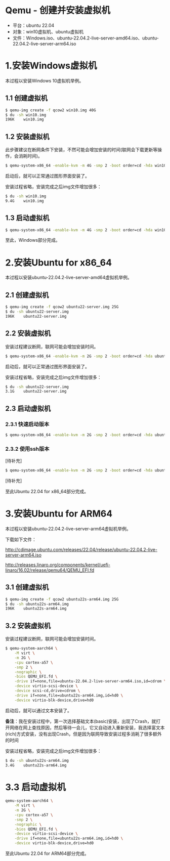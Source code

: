 
# Qemu - 创建并安装虚拟机

- 平台：ubuntu 22.04
- 对象：win10虚拟机、ubuntu虚拟机
- 文件：Windows.iso、ubuntu-22.04.2-live-server-amd64.iso、ubuntu-22.04.2-live-server-arm64.iso


# 1.安装Windows虚拟机

本过程以安装Windows 10虚拟机举例。

## 1.1 创建虚拟机

```bash
$ qemu-img create -f qcow2 win10.img 40G
$ du -sh win10.img 
196K    win10.img
```

## 1.2 安装虚拟机

此步骤建议在断网条件下安装，不然可能会增加安装的时间(联网会下载更新等操作，会消耗时间)。

```bash
$ qemu-system-x86_64 -enable-kvm -m 4G -smp 2 -boot order=cd -hda win10.img -cdrom Windows.iso
```

启动后，就可以正常通过图形界面安装了。

安装过程省略，安装完成之后img文件增加很多：

```bash
$ du -sh win10.img 
9.4G    win10.img
```

## 1.3 启动虚拟机

```bash
$ qemu-system-x86_64 -enable-kvm -m 4G -smp 2 -boot order=cd -hda win10.img -net nic,model=pcnet -net user
```

至此，Windows部分完成。


# 2.安装Ubuntu for x86_64

本过程以安装ubuntu-22.04.2-live-server-amd64虚拟机举例。

## 2.1 创建虚拟机

```bash
$ qemu-img create -f qcow2 ubuntu22-server.img 25G
$ du -sh ubuntu22-server.img 
196K    ubuntu22-server.img
```

## 2.2 安装虚拟机

安装过程建议断网，联网可能会增加安装时间。

```bash
$ qemu-system-x86_64 -enable-kvm -m 2G -smp 2 -boot order=cd -hda ubuntu22-server.img -cdrom ubuntu-22.04.2-live-server-amd64.iso
```

启动后，就可以正常通过图形界面安装了。

安装过程省略，安装完成之后img文件增加很多：

```bash
$ du -sh ubuntu22-server.img 
3.1G    ubuntu22-server.img
```

## 2.3 启动虚拟机

### 2.3.1 快速启动版本

```bash
$ qemu-system-x86_64 -enable-kvm -m 2G -smp 2 -boot order=cd -hda ubuntu22-server.img -net nic,model=virtio -net user
```

### 2.3.2 使用ssh版本

[待补充]

```bash
$ qemu-system-x86_64 -enable-kvm -m 2G -smp 2 -boot order=cd -hda ubuntu22-server.img -net nic,vlan=0 -net tap,vlan=0,ifname=tap0
```

[待补充]

至此Ubuntu 22.04 for x86_64部分完成。


# 3.安装Ubuntu for ARM64

本过程以安装ubuntu-22.04.2-live-server-arm64虚拟机举例。

下载如下文件：

<http://cdimage.ubuntu.com/releases/22.04/release/ubuntu-22.04.2-live-server-arm64.iso>

<http://releases.linaro.org/components/kernel/uefi-linaro/16.02/release/qemu64/QEMU_EFI.fd>

## 3.1 创建虚拟机

```bash
$ qemu-img create -f qcow2 ubuntu22s-arm64.img 25G
$ du -sh ubuntu22s-arm64.img 
196K    ubuntu22s-arm64.img
```

## 3.2 安装虚拟机

安装过程建议断网，联网可能会增加安装时间。

```bash
$ qemu-system-aarch64 \
    -M virt \
    -m 2G \
    -cpu cortex-a57 \
    -smp 2 \
    -nographic \
    -bios QEMU_EFI.fd \
    -drive if=none,file=ubuntu-22.04.2-live-server-arm64.iso,id=cdrom \
    -device virtio-scsi-device \
    -device scsi-cd,drive=cdrom \
    -drive if=none,file=ubuntu22s-arm64.img,id=hd0 \
    -device virtio-blk-device,drive=hd0
```

启动后，就可以通过文本安装了。

**备注**：我在安装过程中，第一次选择基础文本(basic)安装，出现了Crash，就打开网络在网上查找原因，然后等待一会儿，它又自动进入重新安装，我选择富文本(rich)方式安装，没有出现Crash，但是因为联网导致安装过程多消耗了很多额外的时间

安装过程省略，安装完成之后img文件增加很多：

```bash
$ du -sh ubuntu22s-arm64.img 
3.4G    ubuntu22s-arm64.img
```

# 3.3 启动虚拟机

```bash
qemu-system-aarch64 \
    -M virt \
    -m 2G \
    -cpu cortex-a57 \
    -smp 2 \
    -nographic \
    -bios QEMU_EFI.fd \
    -device virtio-scsi-device \
    -drive if=none,file=ubuntu22s-arm64.img,id=hd0 \
    -device virtio-blk-device,drive=hd0
```

至此Ubuntu 22.04 for ARM64部分完成。
